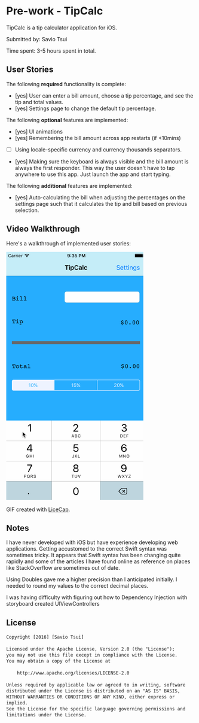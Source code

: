 # Pre-work - TipCalc

TipCalc is a tip calculator application for iOS.

Submitted by: Savio Tsui

Time spent: 3-5 hours spent in total.

## User Stories

The following **required** functionality is complete:

* [yes] User can enter a bill amount, choose a tip percentage, and see the tip and total values.
* [yes] Settings page to change the default tip percentage.

The following **optional** features are implemented:
* [yes] UI animations
* [yes] Remembering the bill amount across app restarts (if <10mins)
* [ ] Using locale-specific currency and currency thousands separators.
* [yes] Making sure the keyboard is always visible and the bill amount is always the first responder. This way the user doesn't have to tap anywhere to use this app. Just launch the app and start typing.

The following **additional** features are implemented:

- [yes] Auto-calculating the bill when adjusting the percentages on the settings page such that it calculates the tip and bill based on previous selection.

## Video Walkthrough 

Here's a walkthrough of implemented user stories:

<img src='https://github.com/plushysmurf3/ios-tipcalc/blob/master/demo/tipcalc_licecap.gif' title='Video Walkthrough' width='' alt='Video Walkthrough' />

GIF created with [LiceCap](http://www.cockos.com/licecap/).

## Notes

I have never developed with iOS but have experience developing web applications.  Getting accustomed to the correct Swift syntax was sometimes tricky.  It appears that Swift
syntax has been changing quite rapidly and some of the articles I have found online as reference on places like StackOverflow are sometimes out of date.

Using Doubles gave me a higher precision than I anticipated initially.  I needed to round my values to the correct decimal places.

I was having difficulty with figuring out how to Dependency Injection with storyboard created UIViewControllers

## License

    Copyright [2016] [Savio Tsui]

    Licensed under the Apache License, Version 2.0 (the "License");
    you may not use this file except in compliance with the License.
    You may obtain a copy of the License at

        http://www.apache.org/licenses/LICENSE-2.0

    Unless required by applicable law or agreed to in writing, software
    distributed under the License is distributed on an "AS IS" BASIS,
    WITHOUT WARRANTIES OR CONDITIONS OF ANY KIND, either express or implied.
    See the License for the specific language governing permissions and
    limitations under the License.